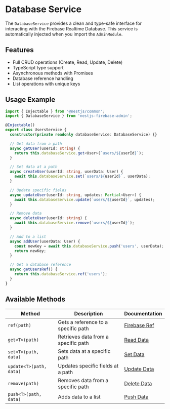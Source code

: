 # Database Service

The `DatabaseService` provides a clean and type-safe interface for interacting with the Firebase Realtime Database. This service is automatically injected when you import the `AdminModule`.

## Features

- Full CRUD operations (Create, Read, Update, Delete)
- TypeScript type support
- Asynchronous methods with Promises
- Database reference handling
- List operations with unique keys

## Usage Example

```ts
import { Injectable } from '@nestjs/common';
import { DatabaseService } from 'nestjs-firebase-admin';

@Injectable()
export class UsersService {
  constructor(private readonly databaseService: DatabaseService) {}

  // Get data from a path
  async getUser(userId: string) {
    return this.databaseService.get<User>(`users/${userId}`);
  }

  // Set data at a path
  async createUser(userId: string, userData: User) {
    await this.databaseService.set(`users/${userId}`, userData);
  }

  // Update specific fields
  async updateUser(userId: string, updates: Partial<User>) {
    await this.databaseService.update(`users/${userId}`, updates);
  }

  // Remove data
  async deleteUser(userId: string) {
    await this.databaseService.remove(`users/${userId}`);
  }

  // Add to a list
  async addUser(userData: User) {
    const newKey = await this.databaseService.push('users', userData);
    return newKey;
  }

  // Get a database reference
  async getUsersRef() {
    return this.databaseService.ref('users');
  }
}
```

## Available Methods

| Method | Description | Documentation |
|--------|-------------|---------------|
| `ref(path)` | Gets a reference to a specific path | [Firebase Ref](https://firebase.google.com/docs/database/admin/retrieve-data#section-queries) |
| `get<T>(path)` | Retrieves data from a specific path | [Read Data](https://firebase.google.com/docs/database/admin/retrieve-data#section-read-once) |
| `set<T>(path, data)` | Sets data at a specific path | [Set Data](https://firebase.google.com/docs/database/admin/save-data#section-set) |
| `update<T>(path, data)` | Updates specific fields at a path | [Update Data](https://firebase.google.com/docs/database/admin/save-data#section-update) |
| `remove(path)` | Removes data from a specific path | [Delete Data](https://firebase.google.com/docs/database/admin/save-data#section-delete) |
| `push<T>(path, data)` | Adds data to a list | [Push Data](https://firebase.google.com/docs/database/admin/save-data#section-push) |

